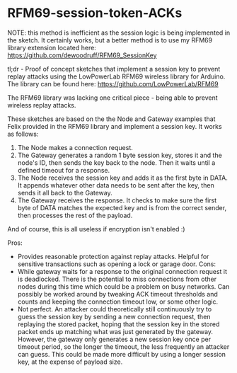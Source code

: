 # RFM69-session-token-ACKs

NOTE: this method is inefficient as the session logic is being implemented in the sketch. It certainly works, but a better method is to use my RFM69 library extension located here: https://github.com/dewoodruff/RFM69_SessionKey


tl;dr - Proof of concept sketches that implement a session key to prevent replay attacks using the LowPowerLab RFM69 wireless library for Arduino. The library can be found here: https://github.com/LowPowerLab/RFM69

The RFM69 library was lacking one critical piece - being able to prevent wireless replay attacks. 

These sketches are based on the the Node and Gateway examples that Felix provided in the RFM69 library and implement a session key. It works as follows:

1. The Node makes a connection request.
2. The Gateway generates a random 1 byte session key, stores it and the node's ID, then sends the key back to the node. Then it waits until a defined timeout for a response.
3. The Node receives the session key and adds it as the first byte in DATA. It appends whatever other data needs to be sent after the key, then sends it all back to the Gateway.
4. The Gateway receives the response. It checks to make sure the first byte of DATA matches the expected key and is from the correct sender, then processes the rest of the payload.

And of course, this is all useless if encryption isn't enabled :)

Pros:
- Provides reasonable protection against replay attacks. Helpful for sensitive transactions such as opening a lock or garage door.
Cons:
- While gateway waits for a response to the original connection request it is deadlocked. There is the potential to miss connections from other nodes during this time which could be a problem on busy networks. Can possibly be worked around by tweaking ACK timeout thresholds and counts and keeping the connection timeout low, or some other logic.
- Not perfect. An attacker could theoretically still continuously try to guess the session key by sending a new connection request, then replaying the stored packet, hoping that the session key in the stored packet ends up matching what was just generated by the gateway. However, the gateway only generates a new session key once per timeout period, so the longer the timeout, the less frequently an attacker can guess. This could be made more difficult by using a longer session key, at the expense of payload size.
